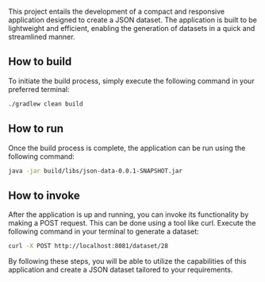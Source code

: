 
This project entails the development of a compact and responsive application designed to create a JSON dataset. The application is built to be lightweight and efficient, enabling the generation of datasets in a quick and streamlined manner.

## How to build

To initiate the build process, simply execute the following command in your preferred terminal:

```bash
./gradlew clean build
```

## How to run

Once the build process is complete, the application can be run using the following command:

```bash
java -jar build/libs/json-data-0.0.1-SNAPSHOT.jar 
```

## How to invoke 

After the application is up and running, you can invoke its functionality by making a POST request. This can be done using a tool like curl. Execute the following command in your terminal to generate a dataset:


```bash
curl -X POST http://localhost:8081/dataset/28
```

By following these steps, you will be able to utilize the capabilities of this application and create a JSON dataset tailored to your requirements.